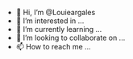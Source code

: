 - 👋 Hi, I’m @Louieargales
- 👀 I’m interested in ...
- 🌱 I’m currently learning ...
- 💞️ I’m looking to collaborate on ...
- 📫 How to reach me ...

<!---
Louieargales/Louieargales is a ✨ special ✨ repository because its `README.md` (this file) appears on your GitHub profile.
You can click the Preview link to take a look at your changes.
--->
